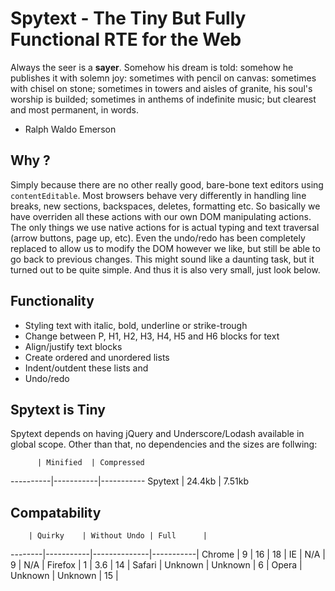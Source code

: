 # Spytext - The Tiny But Fully Functional RTE for the Web

Always the seer is a __sayer__. Somehow his dream is told: somehow he publishes it
with solemn joy: sometimes with pencil on canvas: sometimes with chisel on
stone; sometimes in towers and aisles of granite, his soul's worship is
builded; sometimes in anthems of indefinite music; but clearest and most
permanent, in words. 
- Ralph Waldo Emerson

## Why ?

Simply because there are no other really good, bare-bone text editors using
`contentEditable`. Most browsers behave very differently in handling line
breaks, new sections, backspaces, deletes, formatting etc. So basically we
have overriden all these actions with our own DOM manipulating actions.  The
only things we use native actions for is actual typing and text traversal
(arrow buttons, page up, etc). Even the undo/redo has been completely replaced
to allow us to modify the DOM however we like, but still be able to go back
to previous changes. This might sound like a daunting task, but it turned out
to be quite simple. And thus it is also very small, just look below.

## Functionality

+ Styling text with italic, bold, underline or strike-trough
+ Change between P, H1, H2, H3, H4, H5 and H6 blocks for text
+ Align/justify text blocks
+ Create ordered and unordered lists
+ Indent/outdent these lists and
+ Undo/redo

## Spytext is Tiny

Spytext depends on having jQuery and Underscore/Lodash available in global
scope. Other than that, no dependencies and the sizes are follwing:

          | Minified  | Compressed
----------|-----------|-----------
Spytext   | 24.4kb    | 7.51kb    


## Compatability

        | Quirky    | Without Undo | Full      |
--------|-----------|--------------|-----------|
Chrome  |         9 | 16           | 18        |
IE      |       N/A | 9            | N/A       |
Firefox |         1 | 3.6          | 14        |
Safari  | Unknown   | Unknown      | 6         |
Opera   | Unknown   | Unknown      | 15        |
